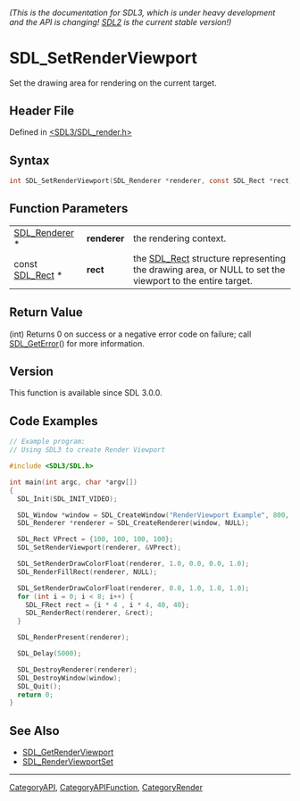 ###### (This is the documentation for SDL3, which is under heavy development and the API is changing! [SDL2](https://wiki.libsdl.org/SDL2/) is the current stable version!)
# SDL_SetRenderViewport

Set the drawing area for rendering on the current target.

## Header File

Defined in [<SDL3/SDL_render.h>](https://github.com/libsdl-org/SDL/blob/main/include/SDL3/SDL_render.h)

## Syntax

```c
int SDL_SetRenderViewport(SDL_Renderer *renderer, const SDL_Rect *rect);
```

## Function Parameters

|                                |              |                                                                                                                     |
| ------------------------------ | ------------ | ------------------------------------------------------------------------------------------------------------------- |
| [SDL_Renderer](SDL_Renderer) * | **renderer** | the rendering context.                                                                                              |
| const [SDL_Rect](SDL_Rect) *   | **rect**     | the [SDL_Rect](SDL_Rect) structure representing the drawing area, or NULL to set the viewport to the entire target. |

## Return Value

(int) Returns 0 on success or a negative error code on failure; call
[SDL_GetError](SDL_GetError)() for more information.

## Version

This function is available since SDL 3.0.0.

## Code Examples

```c
// Example program:
// Using SDL3 to create Render Viewport

#include <SDL3/SDL.h>

int main(int argc, char *argv[])
{
  SDL_Init(SDL_INIT_VIDEO);

  SDL_Window *window = SDL_CreateWindow("RenderViewport Example", 800, 600, 0);
  SDL_Renderer *renderer = SDL_CreateRenderer(window, NULL);

  SDL_Rect VPrect = {100, 100, 100, 100};
  SDL_SetRenderViewport(renderer, &VPrect);

  SDL_SetRenderDrawColorFloat(renderer, 1.0, 0.0, 0.0, 1.0);
  SDL_RenderFillRect(renderer, NULL);

  SDL_SetRenderDrawColorFloat(renderer, 0.0, 1.0, 1.0, 1.0);
  for (int i = 0; i < 8; i++) {
    SDL_FRect rect = {i * 4 , i * 4, 40, 40};
    SDL_RenderRect(renderer, &rect);
  }

  SDL_RenderPresent(renderer);

  SDL_Delay(5000);

  SDL_DestroyRenderer(renderer);
  SDL_DestroyWindow(window);
  SDL_Quit();
  return 0;
}
```

## See Also

- [SDL_GetRenderViewport](SDL_GetRenderViewport)
- [SDL_RenderViewportSet](SDL_RenderViewportSet)

----
[CategoryAPI](CategoryAPI), [CategoryAPIFunction](CategoryAPIFunction), [CategoryRender](CategoryRender)

